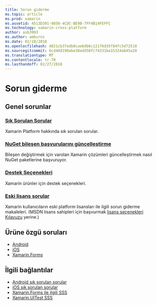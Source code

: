 ```yaml
---
title: Sorun giderme
ms.topic: article
ms.prod: xamarin
ms.assetid: 4513D391-9850-4CDC-BE9B-7FF4B14FEFFC
ms.technology: xamarin-cross-platform
author: asb3993
ms.author: amburns
ms.date: 02/18/2018
ms.openlocfilehash: 4821cb37edb0cae6db6c12176d35f84fc5d72510
ms.sourcegitcommit: 6cd40d190abe38edd50fc74331be15324a845a28
ms.translationtype: MT
ms.contentlocale: tr-TR
ms.lasthandoff: 02/27/2018
---
```

# <a name="troubleshooting"></a>Sorun giderme

## <a name="general-issues"></a>Genel sorunlar
### <a name="frequently-asked-questionsquestionsindexmd"></a>[Sık Sorulan Sorular](questions/index.md)

Xamarin Platform hakkında sık sorulan sorular.

### <a name="updating-component-references-to-nugetcomponent-nugetmd"></a>[NuGet bileşen başvurularını güncelleştirme](component-nuget.md)

Bileşen değiştirmek için varolan Xamarin çözümleri güncelleştirmek nasıl NuGet paketlerine başvuruyor.

### <a name="support-optionssupport-optionsmd"></a>[Destek Seçenekleri](support-options.md)

Xamarin ürünler için destek seçenekleri.

### <a name="legacy-license-questionslegacy-licensesindexmd"></a>[Eski lisans sorular](legacy-licenses/index.md)

Xamarin kullanıcıların eski platform lisansları ile ilgili sorun giderme makaleleri. (MSDN lisans sahipleri için başvurmak [lisans seçenekleri Kılavuzu](~/cross-platform/get-started/requirements.md) yerine.)

## <a name="product-specific-questions"></a>Ürüne özgü soruları

- [Android](~/android/troubleshooting/questions/index.md)
- [iOS](~/ios/troubleshooting/questions/index.md)
- [Xamarin.Forms](~/xamarin-forms/troubleshooting/questions/index.md)



## <a name="related-links"></a>İlgili bağlantılar

- [Android sık sorulan sorular](~/android/troubleshooting/questions/index.md)
- [iOS sık sorulan sorular](~/ios/troubleshooting/questions/index.md)
- [Xamarin.Forms ile ilgili SSS](~/xamarin-forms/troubleshooting/questions/index.md)
- [Xamarin.UITest SSS](https://developer.xamarin.com~/testcloud/uitest/questions/)
